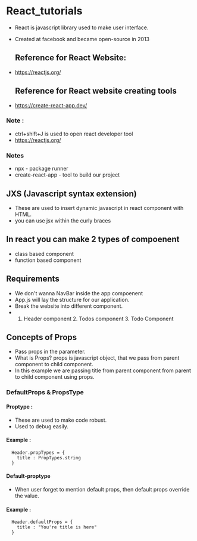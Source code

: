 # React_tutorials

- React is javascript library used to make user interface.
- Created at facebook and became open-source in 2013
  
  ## Reference for React Website:
- https://reactjs.org/
  
  ## Reference for React website creating tools
- https://create-react-app.dev/  

### Note :
- ctrl+shift+J is used to open react developer tool
- https://reactjs.org/

### Notes
- npx - package runner
- create-react-app - tool to build our project

## JXS (Javascript syntax extension)

- These are used to insert dynamic javascript in react component with HTML.
- you can use jsx within the curly braces

## In react you can make 2 types of compoenent
- class based component
- function based component

## Requirements
- We don't wanna NavBar inside the app compoenent
- App.js will lay the structure for our application.
- Break the website into different component.
- 1. Header component 2. Todos component 3. Todo Component

## Concepts of Props
- Pass props in the parameter.
- What is Props? props is javascript object, that we pass from parent component to child component.
- In this example we are passing title from parent component from parent to child component using props.
  
### DefaultProps & PropsType
  #### Proptype : 
  - These are used to make code robust.
  - Used to debug easily.
  #### Example : 
      Header.propTypes = {
        title : PropTypes.string
      }
  #### Default-proptype 
  - When user forget to mention default props, then default props override the value.
  #### Example : 
      Header.defaultProps = {
        title : "You're title is here"
      }









